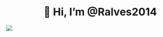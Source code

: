 <h1 align="center">👋 Hi, I’m @Ralves2014</h1>

![](https://komarev.com/ghpvc/?username=Ralves2014&color=red&style=flat&label=PROFILE+VIEWS)
